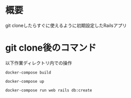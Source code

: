 # 概要
git cloneしたらすぐに使えるように初期設定したRailsアプリ

# git clone後のコマンド
以下作業ディレクトリ内での操作

```
docker-compose build
```

```
docker-compose up
```

```
docker-compose run web rails db:create
```
